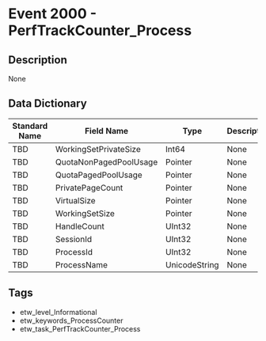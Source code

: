 # Event 2000 - PerfTrackCounter_Process

## Description
None

## Data Dictionary
|Standard Name|Field Name|Type|Description|Sample Value|
|---|---|---|---|---|
|TBD|WorkingSetPrivateSize|Int64|None|`None`|
|TBD|QuotaNonPagedPoolUsage|Pointer|None|`None`|
|TBD|QuotaPagedPoolUsage|Pointer|None|`None`|
|TBD|PrivatePageCount|Pointer|None|`None`|
|TBD|VirtualSize|Pointer|None|`None`|
|TBD|WorkingSetSize|Pointer|None|`None`|
|TBD|HandleCount|UInt32|None|`None`|
|TBD|SessionId|UInt32|None|`None`|
|TBD|ProcessId|UInt32|None|`None`|
|TBD|ProcessName|UnicodeString|None|`None`|

## Tags
* etw_level_Informational
* etw_keywords_ProcessCounter
* etw_task_PerfTrackCounter_Process